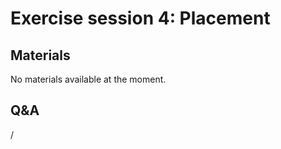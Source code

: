 # Exercise session 4: Placement

<!--
The files for the exercises can be found in `Exercises/HPE/day2/Binding`
and `Exercises/HPE/day2/gpu_perf_binding`.

Try different binding options for CPU execution (look at slides and use envars to change order and display the order) and for GPU execution (gpu_perf_binding). See also the PDF or `README.md` files in those directories.

Check slide 6 and 7 of the exercise assignments for more information.
-->

## Materials

No materials available at the moment.

<!--
Temporary location of materials (for the lifetime of the training project):

-   See the exercise assignments in
    `/project/project_465001098/Slides/HPE/Exercises_day2.pdf`
    `/project/project_465001098/Slides/HPE/Exercises.pdf` (whichever is present)

-   Exercise files in `/project/project_465001098/Exercises/day2`

Temporary web-available materials:

-    Overview exercise assignments day 1-2 temporarily available on
     [this link](https://462000265.lumidata.eu/4day-20240423/files/LUMI-4day-20231003-2_Exercises_day2.pdf)
-->

<!--
Archived materials on LUMI:

-   Exercise assignments in `/appl/local/training/4day-20240423/files/LUMI-4day-20231003-Exercises_HPE.pdf`

-   Exercises as bizp2-compressed tar file in
    `/appl/local/training/4day-20240423/files/LUMI-4day-20231003-Exercises_HPE.tar.bz2`

-   Exercises as uncompressed tar file in
    `/appl/local/training/4day-20240423/files/LUMI-4day-20231003-Exercises_HPE.tar`
-->

## Q&A

/

